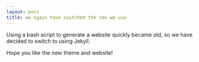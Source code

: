 ```yaml
---
layout: post
title: we again have switched the cms we use
---
```


Using a bash script to generate a website quickly became old, so we have decided
to switch to using Jekyll.

Hope you like the new theme and website!

